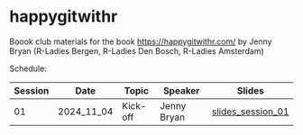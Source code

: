 # happygitwithr

Boook club materials for the book https://happygitwithr.com/  by Jenny Bryan (R-Ladies Bergen, R-Ladies Den Bosch, R-Ladies Amsterdam)  

Schedule:  

| Session | Date        | Topic    | Speaker     | Slides              |
| ------- | ----------- |----------|-------------|---------------------|
| 01      | 2024_11_04  | Kick-off | Jenny Bryan | [slides_session_01](https://github.com/rladiesboookclub/happygitwithr/blob/main/session_01_20241106/session_01_intro.pdf)|
